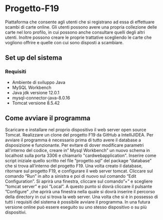 # Progetto-F19
Piattaforma che consente agli utenti che si registrano ad essa di effettuare scambi di carte online. Gli utenti possono avere una propria collezione delle carte nel loro profilo, in cui possono anche consultare quelli degli altri utenti. Inoltre possono creare le proprie trattative scegliendo le carte che vogliono offrire e quelle con cui sono disposti a scambiare.

## Set up del sistema
### Requisiti
*	Ambiente di sviluppo Java
*	MySQL Workbench
*	Java jdk versione 12.0.1
*	mysql-connector-java-8.0.16
*	Tomcat versione 8.5.42
## Come avviare il programma

Scaricare e installare nel proprio dispositivo il web server open source Tomcat.
Realizzare un clone del progetto F19 da GitHub a IntelliJIDEA.
Per avviare il programma è necessario prima di tutto avere il database a disposizione e funzionante. Per evitare di dover modificare parametri all'interno del codice, creare in” Mysql Workbench” un nuovo schema in localhost sulla porta 3306 e chiamarlo "cardwebapplication". Inserire come script iniziale quello scritto nel file “progetto.sql” del package “database” che si trova all’interno del progetto F19. 
Una volta creato il database, ritornare sul progetto F19, e configurare il web server tomcat.
Cliccare sul comando “Run” in alto a sinistra e poi di nuovo sul comando “Edit Configuration”. Si aprirà  una finestra, cliccare sul comando”+” e scegliere “tomcat server” e poi “Local”. A questo punto si dovrà cliccare il pulsante ”Configure” ,che aprirà una finestra nella quale si dovrà inserire il percorso della directory in cui si trova la web server.
Una volta che si è in possesso di tutti i requisiti del sistema è possibile avviare il programma. In una futura versione online può essere eseguito su uno stesso dispositivo o su più dispositivi.
